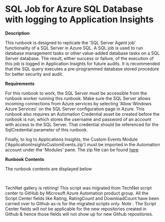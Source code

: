 ﻿SQL Job for Azure SQL Database with logging to Application Insights
===================================================================

            

**Description**


This runbook is designed to replicate the 'SQL Server Agent job' functionality of a SQL Server in Azure SQL. A SQL job is used to run database management tasks or other value-added database tasks on a SQL Server database.
 The result, either success or failure, of the execution of this job is logged in Application Insights for future audits. It is recommended that the SQL query executes a pre-programmed database stored procedure for better security and audit.


**Requirements**


For this runbook to work, the SQL Server must be accessible from the runbook worker running this runbook. Make sure the SQL Server allows incoming connections from Azure services by selecting 'Allow Windows Azure Services'
 on the SQL Server configuration page in Azure. This runbook also requires an Automation Credential asset be created before the runbook is run, which stores the username and password of an account with access to the SQL Server. That credential should be referenced
 for the SqlCredential parameter of this runbook.


Finally, to log to Applications Insights, the Custom Events Module ('ApplicationInsightsCustomEvents.zip') must be imported in the Automation account under the 'Modules' pane. The zip file can be found
[here](https://gallery.technet.microsoft.com/scriptcenter/Log-Custom-Events-into-847900d7    )


**Runbook Contents**


The runbook contents are displayed below






 






        
    
TechNet gallery is retiring! This script was migrated from TechNet script center to GitHub by Microsoft Azure Automation product group. All the Script Center fields like Rating, RatingCount and DownloadCount have been carried over to Github as-is for the migrated scripts only. Note : The Script Center fields will not be applicable for the new repositories created in Github & hence those fields will not show up for new Github repositories.
